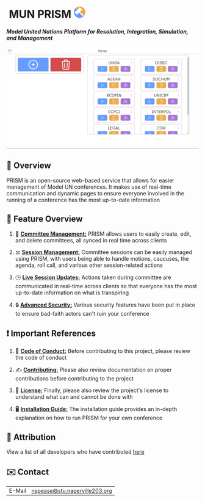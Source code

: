 # **‎ MUN PRISM** [<img src="./src/public/img/MUN_PRISM.png" width="30"/>](./src/public/img/MUN_PRISM.png)
#### ***Model United Nations Platform for Resolution, Integration, Simulation, and Management***
![PRISM Home Page](./docs/images/PRIMS_Home.png)

## 👀 **Overview**
PRISM is an open-source web-based service that allows for easier management of Model UN conferences. It makes use of real-time communication and dynamic pages to ensure everyone involved in the running of a conference has the most up-to-date information

## 🌟 **Feature Overview**
1. 📝 [**Committee Management:**](./docs/user/committee_management.md) PRISM allows users to easily create, edit, and delete committees, all synced in real time across clients

2. ⚖️ [**Session Management:**](link_to_more_info) Committee sessions can be easily managed using PRISM, with users being able to handle motions, caucuses, the agenda, roll call, and various other session-related actions

3. 🕒 [**Live Session Updates:**](link_to_more_info) Actions taken during committee are communicated in real-time across clients so that everyone has the most up-to-date information on what is transpiring

4. 🔒 [**Advanced Security:**](link_to_more_info) Various security features have been put in place to ensure bad-faith actors can't ruin your conference

## ❗ **Important References**
1. 🤝 [**Code of Conduct:**](./CODE_OF_CONDUCT.md) Before contributing to this project, please review the code of conduct

2. ✍️ [**Contributing:**](./CONTRIBUTING.md) Please also review documentation on proper contributions before contributing to the project

3. 📜 [**License:**](./LICENSE) Finally, please also review the project's license to understand what can and cannot be done with

4. 🖥️ [**Installation Guide:**](./docs/user/installing.md) The installation guide provides an in-depth explanation on how to run PRISM for your own conference

## 👤 **Attribution**
View a list of all developers who have contributed [here](Contributors.md)

## ✉️ **Contact**
|  | |
|-------------|----------------------------------|
| E-Mail      | nspease@stu.naperville203.org    |
